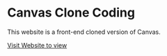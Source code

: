 # Canvas Clone Coding

This website is a front-end cloned version of Canvas.

[Visit Website to view](https://jekb2019.github.io/canvas_clone/)
